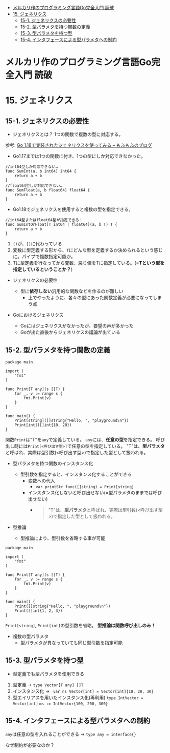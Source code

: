 - [メルカリ作のプログラミング言語Go完全入門 読破](#メルカリ作のプログラミング言語go完全入門-読破)
- [15. ジェネリクス](#15-ジェネリクス)
  - [15-1. ジェネリクスの必要性](#15-1-ジェネリクスの必要性)
  - [15-2. 型パラメタを持つ関数の定義](#15-2-型パラメタを持つ関数の定義)
  - [15-3. 型パラメタを持つ型](#15-3-型パラメタを持つ型)
  - [15-4. インタフェースによる型パラメタへの制約](#15-4-インタフェースによる型パラメタへの制約)
# メルカリ作のプログラミング言語Go完全入門 読破
# 15. ジェネリクス
## 15-1. ジェネリクスの必要性
- ジェネリクスとは？
1つの関数で複数の型に対応する。

参考: [Go 1.18で実装されたジェネリクスを使ってみる – もふもふのブログ](https://mome-n.com/posts/golang-generics/)

- Go1.17までは1つの関数に付き、1つの型にしか対応できなかった。

```go:
//int64型しか対応できない…
func SumInt(a, b int64) int64 {
	return a + b
}
//float64型しか対応できない…
func SumFloat(a, b float64) float64 {
	return a + b
}
```

- Go1.18でジェネリクスを使用すると複数の型を指定できる。

```go:
//int64型またはfloat64型が指定できる！
func SumIntOrFloat[T int64 | float64](a, b T) T {
	return a + b
}
```

1. `()`が、`[]`に代わっている
2. 変数に型定義する形から、`T`にどんな型を定義するか決められるという感じに。パイプで複数指定可能か。
3. Tに型定義を行なってから変数、戻り値をTに指定している。(=**Tという型を指定しているということか？**)

- ジェネリクスの必要性
  - 型に**依存しない**汎用的な関数などを作るのが難しい
    - 上でやったように、各々の型にあった関数定義が必要になってしまう点

- Goにおけるジェネリクス
  - Goにはジェネリクスがなかったが、要望の声が多かった
  - Goが出た直後からジェネリクスの議論が出ている

## 15-2. 型パラメタを持つ関数の定義
```go:
package main

import (
	"fmt"
)

func Print[T any](s []T) {
	for _, v := range s {
		fmt.Print(v)
	}
}

func main() {
	Print[string]([]string{"Hello, ", "playground\n"})
	Print[int]([]int{10, 20})
}
```
関数`Print`は"T"を`any`で定義している。
`any`には、**任意の型**を指定できる。
呼び出し時には`Print[<呼び出す型>]`で任意の型を指定している。
"T"は、**型パラメタ**と呼ばれ、実際は型引数(<呼び出す型>)で指定した型として扱われる。

- 型パラメタを持つ関数のインスタンス化
  - 型引数を指定すると、インスタンス化することができる
    - 変数への代入
      - `var printStr func([]string) = Print[string]`
    - インスタンス化しないと呼び出せない(=型パラメタのままでは呼び出せない)
      - > "T"は、**型パラメタ**と呼ばれ、実際は型引数(<呼び出す型>)で指定した型として扱われる。

- 型推論
  - 型推論により、型引数を省略する事が可能
```go:
package main

import (
	"fmt"
)

func Print[T any](s []T) {
	for _, v := range s {
		fmt.Print(v)
	}
}

func main() {
	Print([]string{"Hello, ", "playground\n"})
	Print([]int{1, 2, 3})
}
```

`Print[string]`, `Print[int]`の型引数を省略。
**型推論は関数呼び出しのみ！**

- 複数の型パラメタ
  - 型パラメタが異なっていても同じ型引数を指定可能

## 15-3. 型パラメタを持つ型
- 型定義でも型パラメタを使用できる
1. 型定義 -> `type Vector[T any] []T`
2. インスタンス化 -> ` var ns Vector[int] = Vector[int]{10, 20, 30}`
3. 型エイリアスを用いたインスタンス化(再利用)
`type IntVector = Vector[int]`
`ms := IntVector{100, 200, 300}`

## 15-4. インタフェースによる型パラメタへの制約
`any`は任意の型を入れることができる
-> `type any = interface{}`

なぜ制約が必要なのか？
